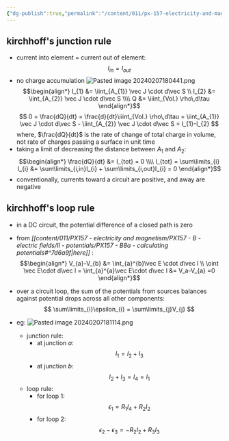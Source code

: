 ```yaml
---
{"dg-publish":true,"permalink":"/content/011/px-157-electricity-and-magnetism/px-157-b-electric-fields/iv-circuits/px-157-b14a-circuits-kirchhoff-s-rules/","noteIcon":"1","created":"2025-08-27T13:14:04.810+01:00","updated":"2024-11-26T20:09:00.000+00:00"}
---
```


## kirchhoff's junction rule
- current into element = current out of element:
$$
I_{in}= I_{out}
$$
- no charge accumulation
![Pasted image 20240207180441.png](/img/user/pics/Pasted%20image%2020240207180441.png)
$$\begin{align*}
	I_{1} &= \iint_{A_{1}} \vec J \cdot d\vec S \\
	I_{2} &= \iint_{A_{2}} \vec J \cdot d\vec S \\\\
	Q &= \iiint_{Vol.} \rho\,d\tau
\end{align*}$$
$$
0 = \frac{dQ}{dt} = \frac{d}{dt}\iiint_{Vol.} \rho\,d\tau = \iint_{A_{1}} \vec J \cdot d\vec S - \iint_{A_{2}} \vec J \cdot d\vec S = I_{1}-I_{2}
$$
	where, $\frac{dQ}{dt}$ is the rate of change of total charge in volume, not rate of charges passing a surface in unit time
- taking a limit of decreasing the distance between $A_{1}$ and $A_{2}:$
$$\begin{align*}
		\frac{dQ}{dt} &= I_{tot} = 0 \\\\
		I_{tot} = \sum\limits_{i} I_{i} &= \sum\limits_{i,in}I_{i} + \sum\limits_{i,out}I_{i} = 0
	\end{align*}$$
- conventionally, currents toward a circuit are positive, and away are negative
## kirchhoff's loop rule
- in a DC circuit, the potential difference of a closed path is zero
- from *[[content/011/PX157 - electricity and magnetism/PX157 - B - electric fields/II - potentials/PX157 - B8a - calculating potentials#^7d6a9f\|here]]* :
$$\begin{align*}
		V_{a}-V_{b} &= \int_{a}^{b}\vec E \cdot d\vec l \\
		\oint \vec E\cdot d\vec l = \int_{a}^{a}\vec E\cdot d\vec l &= V_a-V_{a} =0
	\end{align*}$$
- over a circuit loop, the sum of the potentials from sources balances against potential drops across all other components:
$$
\sum\limits_{i}\epsilon_{i} = \sum\limits_{j}V_{j}
$$

- eg: ![Pasted image 20240207181114.png](/img/user/pics/Pasted%20image%2020240207181114.png)
	- junction rule:
		- at junction $a:$
$$
I_{1}=I_{2}+I_{3}
$$
		- at junction $b:$
$$
I_{2}+I_{3}=I_{4}=I_{1}
$$
	- loop rule:
		- for loop $1:$
$$
\epsilon_{1} = R_{1}I_{4} + R_{2}I_{2}
$$
		- for loop $2:$
$$
\epsilon_{2}-\epsilon_{3}= -R_{2}I_{2}+R_{3}I_{3}
$$
